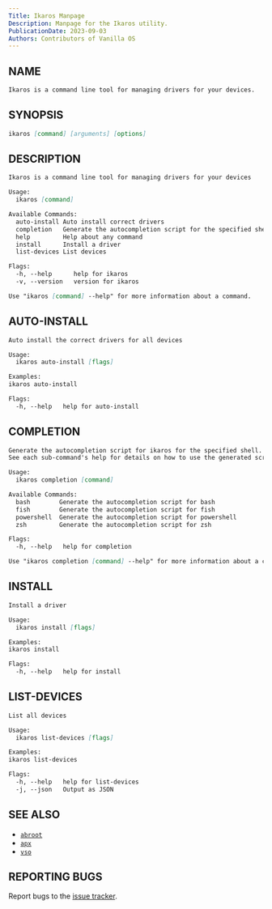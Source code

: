 ```yaml
---
Title: Ikaros Manpage
Description: Manpage for the Ikaros utility.
PublicationDate: 2023-09-03
Authors: Contributors of Vanilla OS
---
```


## NAME

```md
Ikaros is a command line tool for managing drivers for your devices.
```

## SYNOPSIS

```md
ikaros [command] [arguments] [options]
```

## DESCRIPTION

```md
Ikaros is a command line tool for managing drivers for your devices

Usage:
  ikaros [command]

Available Commands:
  auto-install Auto install correct drivers
  completion   Generate the autocompletion script for the specified shell
  help         Help about any command
  install      Install a driver
  list-devices List devices

Flags:
  -h, --help      help for ikaros
  -v, --version   version for ikaros

Use "ikaros [command] --help" for more information about a command.
```

## AUTO-INSTALL

```md
Auto install the correct drivers for all devices

Usage:
  ikaros auto-install [flags]

Examples:
ikaros auto-install

Flags:
  -h, --help   help for auto-install
```

## COMPLETION

```md
Generate the autocompletion script for ikaros for the specified shell.
See each sub-command's help for details on how to use the generated script.

Usage:
  ikaros completion [command]

Available Commands:
  bash        Generate the autocompletion script for bash
  fish        Generate the autocompletion script for fish
  powershell  Generate the autocompletion script for powershell
  zsh         Generate the autocompletion script for zsh

Flags:
  -h, --help   help for completion

Use "ikaros completion [command] --help" for more information about a command.
```

## INSTALL

```md
Install a driver

Usage:
  ikaros install [flags]

Examples:
ikaros install

Flags:
  -h, --help   help for install
```

## LIST-DEVICES

```md
List all devices

Usage:
  ikaros list-devices [flags]

Examples:
ikaros list-devices

Flags:
  -h, --help   help for list-devices
  -j, --json   Output as JSON
```

## SEE ALSO

- [`abroot`](abroot)
- [`apx`](apx)
- [`vso`](vso)

## REPORTING BUGS

Report bugs to the [issue tracker](https://github.com/Vanilla-OS/Ikaros/issues).
